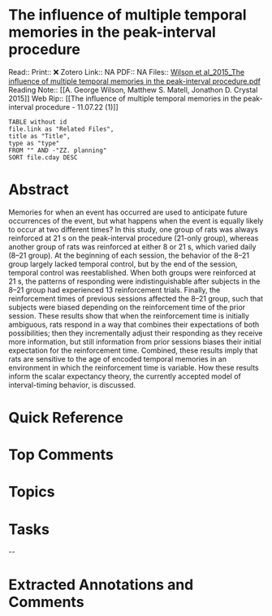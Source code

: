

# The influence of multiple temporal memories in the peak-interval procedure
Read:: 
Print::  ❌
Zotero Link:: NA
PDF:: NA
Files:: [Wilson et al_2015_The influence of multiple temporal memories in the peak-interval procedure.pdf](file:///home/michaelt/Insync/m@tarlton.info/Google%20Drive/06.%20Zotero/storage/S674AYV8/Wilson%20et%20al_2015_The%20influence%20of%20multiple%20temporal%20memories%20in%20the%20peak-interval%20procedure.pdf)
Reading Note:: [[A. George Wilson, Matthew S. Matell, Jonathon D. Crystal 2015]]
Web Rip:: [[The influence of multiple temporal memories in the peak-interval procedure - 11.07.22 (1)]]
```dataview
TABLE without id
file.link as "Related Files",
title as "Title",
type as "type"
FROM "" AND -"ZZ. planning"
SORT file.cday DESC
```

# Abstract
Memories for when an event has occurred are used to anticipate future occurrences of the event, but what happens when the event is equally likely to occur at two different times? In this study, one group of rats was always reinforced at 21 s on the peak-interval procedure (21-only group), whereas another group of rats was reinforced at either 8 or 21 s, which varied daily (8–21 group). At the beginning of each session, the behavior of the 8–21 group largely lacked temporal control, but by the end of the session, temporal control was reestablished. When both groups were reinforced at 21 s, the patterns of responding were indistinguishable after subjects in the 8–21 group had experienced 13 reinforcement trials. Finally, the reinforcement times of previous sessions affected the 8–21 group, such that subjects were biased depending on the reinforcement time of the prior session. These results show that when the reinforcement time is initially ambiguous, rats respond in a way that combines their expectations of both possibilities; then they incrementally adjust their responding as they receive more information, but still information from prior sessions biases their initial expectation for the reinforcement time. Combined, these results imply that rats are sensitive to the age of encoded temporal memories in an environment in which the reinforcement time is variable. How these results inform the scalar expectancy theory, the currently accepted model of interval-timing behavior, is discussed.

# Quick Reference


# Top Comments


# Topics


# Tasks


--
# Extracted Annotations and Comments